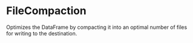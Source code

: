 # FileCompaction
Optimizes the DataFrame by compacting it into an optimal number of files for writing to the destination.
